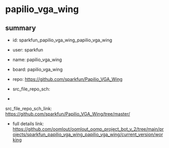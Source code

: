 # papilio_vga_wing
 
## summary 
* id: sparkfun_papilio_vga_wing_papilio_vga_wing
* user: sparkfun
* name: papilio_vga_wing
* board: papilio_vga_wing
* repo: https://github.com/sparkfun/Papilio_VGA_Wing



* src_file_repo_sch: 
*
 src_file_repo_sch_link: https://github.com/sparkfun/Papilio_VGA_Wing/tree/master/
* full details link: https://github.com/oomlout/oomlout_oomp_project_bot_v_2/tree/main/projects/sparkfun_papilio_vga_wing_papilio_vga_wing/current_version/working  






